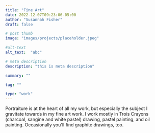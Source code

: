 ```yaml
---
title: "Fine Art"
date: 2022-12-07T09:23:06-05:00
author: "Susannah Fisher"
draft: false

# post thumb
image: "images/projects/placeholder.jpeg"

#alt-text
alt_text:  "abc"

# meta description
description: "this is meta description"

summary: ""

tag: ""

type: "work"
---
```


Portraiture is at the heart of all my work, but especially the subject I gravitate towards in my fine art work. I work mostly in Trois Crayons (charcoal, sangine and white pastel) drawing, pastel painting, and oil painting. Occasionally you'll find graphite drawings, too.

